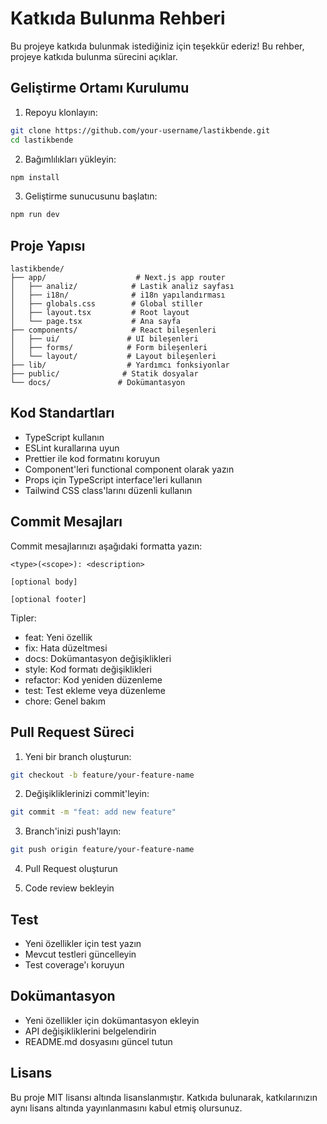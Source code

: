 # Katkıda Bulunma Rehberi

Bu projeye katkıda bulunmak istediğiniz için teşekkür ederiz! Bu rehber, projeye katkıda bulunma sürecini açıklar.

## Geliştirme Ortamı Kurulumu

1. Repoyu klonlayın:
```bash
git clone https://github.com/your-username/lastikbende.git
cd lastikbende
```

2. Bağımlılıkları yükleyin:
```bash
npm install
```

3. Geliştirme sunucusunu başlatın:
```bash
npm run dev
```

## Proje Yapısı

```
lastikbende/
├── app/                    # Next.js app router
│   ├── analiz/            # Lastik analiz sayfası
│   ├── i18n/              # i18n yapılandırması
│   ├── globals.css        # Global stiller
│   ├── layout.tsx         # Root layout
│   └── page.tsx           # Ana sayfa
├── components/            # React bileşenleri
│   ├── ui/               # UI bileşenleri
│   ├── forms/            # Form bileşenleri
│   └── layout/           # Layout bileşenleri
├── lib/                  # Yardımcı fonksiyonlar
├── public/              # Statik dosyalar
└── docs/               # Dokümantasyon
```

## Kod Standartları

- TypeScript kullanın
- ESLint kurallarına uyun
- Prettier ile kod formatını koruyun
- Component'leri functional component olarak yazın
- Props için TypeScript interface'leri kullanın
- Tailwind CSS class'larını düzenli kullanın

## Commit Mesajları

Commit mesajlarınızı aşağıdaki formatta yazın:

```
<type>(<scope>): <description>

[optional body]

[optional footer]
```

Tipler:
- feat: Yeni özellik
- fix: Hata düzeltmesi
- docs: Dokümantasyon değişiklikleri
- style: Kod formatı değişiklikleri
- refactor: Kod yeniden düzenleme
- test: Test ekleme veya düzenleme
- chore: Genel bakım

## Pull Request Süreci

1. Yeni bir branch oluşturun:
```bash
git checkout -b feature/your-feature-name
```

2. Değişikliklerinizi commit'leyin:
```bash
git commit -m "feat: add new feature"
```

3. Branch'inizi push'layın:
```bash
git push origin feature/your-feature-name
```

4. Pull Request oluşturun

5. Code review bekleyin

## Test

- Yeni özellikler için test yazın
- Mevcut testleri güncelleyin
- Test coverage'ı koruyun

## Dokümantasyon

- Yeni özellikler için dokümantasyon ekleyin
- API değişikliklerini belgelendirin
- README.md dosyasını güncel tutun

## Lisans

Bu proje MIT lisansı altında lisanslanmıştır. Katkıda bulunarak, katkılarınızın aynı lisans altında yayınlanmasını kabul etmiş olursunuz. 